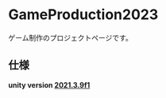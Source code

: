 # GameProduction2023
ゲーム制作のプロジェクトページです。
## 仕様
**unity version [2021.3.9f1](https://unity.com/releases/editor/whats-new/2021.3.9)**

